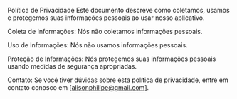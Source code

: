 Política de Privacidade
Este documento descreve como coletamos, usamos e protegemos suas informações pessoais ao usar nosso aplicativo.

Coleta de Informações:
Nós não coletamos informações pessoais.

Uso de Informações:
Nós não usamos informações pessoais.

Proteção de Informações:
Nós protegemos suas informações pessoais usando medidas de segurança apropriadas.

Contato:
Se você tiver dúvidas sobre esta política de privacidade, entre em contato conosco em [alisonphilipe@gmail.com].
